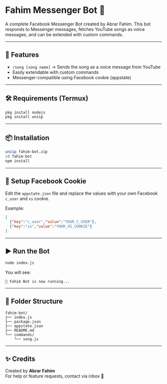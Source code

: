 # Fahim Messenger Bot 🤖

A complete Facebook Messenger Bot created by Abrar Fahim. This bot responds to Messenger messages, fetches YouTube songs as voice messages, and can be extended with custom commands.

---

## 🚀 Features
- `/song [song name]` → Sends the song as a voice message from YouTube
- Easily extendable with custom commands
- Messenger-compatible using Facebook cookie (appstate)

---

## 🛠️ Requirements (Termux)
```bash
pkg install nodejs
pkg install unzip
```

---

## 📦 Installation

```bash
unzip fahim-bot.zip
cd fahim-bot
npm install
```

---

## 🔐 Setup Facebook Cookie

Edit the `appstate.json` file and replace the values with your own Facebook `c_user` and `xs` cookie.

Example:
```json
[
  {"key":"c_user","value":"YOUR_C_USER"},
  {"key":"xs","value":"YOUR_XS_COOKIE"}
]
```

---

## ▶️ Run the Bot
```bash
node index.js
```

You will see:
```
🤖 Fahim Bot is now running...
```

---

## 📁 Folder Structure
```
fahim-bot/
├── index.js
├── package.json
├── appstate.json
├── README.md
└── commands/
    └── song.js
```

---

## ✨ Credits
Created by **Abrar Fahim**  
For help or feature requests, contact via inbox 💬

